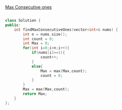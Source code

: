 [Max Consecutive ones](https://leetcode.com/problems/max-consecutive-ones/)

```cpp

class Solution {
public:
    int findMaxConsecutiveOnes(vector<int>& nums) {
        int n = nums.size();
        int count = 0;
        int Max = 0;
        for(int i=0;i<n;i++){
            if(nums[i]==1){
                count++;
            }
            else{
                Max = max(Max,count);
                count = 0;
            }
        }
        Max = max(Max,count);
        return Max;
    }
};

```